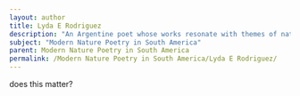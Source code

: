 ```yaml
---
layout: author
title: Lyda E Rodriguez
description: "An Argentine poet whose works resonate with themes of nature and the environment. Rodriguez’s poetry is characterized by vivid imagery and a strong connection to the landscapes of Argentina."
subject: "Modern Nature Poetry in South America"
parent: Modern Nature Poetry in South America
permalink: /Modern Nature Poetry in South America/Lyda E Rodriguez/
---
```


does this matter?
